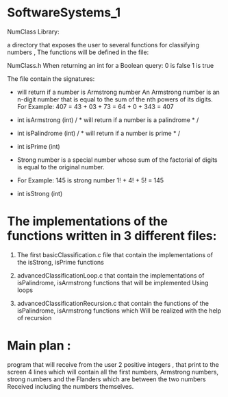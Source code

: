 # SoftwareSystems_1

NumClass Library:

a directory that exposes the user to several functions for classifying numbers , The functions will be defined in the file:

NumClass.h When returning an int for a Boolean query:
0 is false
1 is true
 
The file contain the signatures:

*   will return if a number is Armstrong number
An Armstrong number is an n-digit number that is equal to the sum of the nth powers of its digits.
For Example: 407 = 43 + 03 + 73 = 64 + 0 + 343 = 407

* int isArmstrong (int)
/ * will return if a number is a palindrome * /

* int isPalindrome (int)
/ * will return if a number is prime * /

* int isPrime (int)

* Strong number is a special number whose sum of the factorial of digits is equal to the original
number.

- For Example: 145 is strong number
1! + 4! + 5! = 145
*  int isStrong (int)


 # The implementations of the functions  written in 3 different files:
1. The first basicClassification.c file that contain the implementations of the isStrong, isPrime functions

2. advancedClassificationLoop.c that contain the implementations of isPalindrome, isArmstrong functions that will be implemented
Using loops

3. advancedClassificationRecursion.c that contain the functions of the isPalindrome, isArmstrong functions which
Will be realized with the help of recursion




  # Main plan :
program that will receive from the user 2 positive integers , that print to the screen 4 lines which
will contain all the first numbers, Armstrong numbers, strong numbers and the Flanders which are between the two numbers
Received including the numbers themselves.


